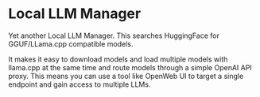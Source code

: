# Local LLM Manager

Yet another Local LLM Manager. This searches HuggingFace for GGUF/LLama.cpp compatible models. 

It makes it easy to download models and load multiple models with llama.cpp at the same time and 
route models through a simple OpenAI API proxy. This means you can use a tool like 
OpenWeb UI to target a single endpoint and gain access to multiple LLMs.